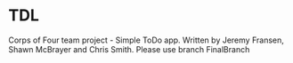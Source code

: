 # TDL
Corps of Four team project - Simple ToDo app.  Written by Jeremy Fransen, Shawn McBrayer and Chris Smith.  Please use branch FinalBranch
